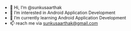 - 👋 Hi, I’m @sunkusaarthak
- 👀 I’m interested in Android Application Development
- 🌱 I’m currently learning Android Application Development
- 📫 reach me via sunkusaarthak@gmail.com

<!---
sunkusaarthak/sunkusaarthak is a ✨ special ✨ repository because its `README.md` (this file) appears on your GitHub profile.
You can click the Preview link to take a look at your changes.
--->
